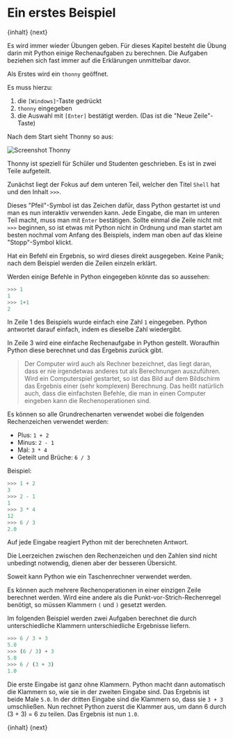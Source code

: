 # Ein erstes Beispiel

{inhalt} {next}

Es wird immer wieder Übungen geben. Für dieses Kapitel besteht die Übung darin mit Python einige Rechenaufgaben zu berechnen. Die Aufgaben beziehen sich fast immer auf die Erklärungen unmittelbar davor.

Als Erstes wird ein `thonny` geöffnet.

Es muss hierzu:

  1. die `[Windows]`-Taste gedrückt
  2. `thonny` eingegeben
  3. die Auswahl mit `[Enter]` bestätigt werden. (Das ist die "Neue Zeile"-Taste)

Nach dem Start sieht Thonny so aus:

![Screenshot Thonny](./img/ThonnyLeer.png)

Thonny ist speziell für Schüler und Studenten geschrieben. Es ist in zwei Teile aufgeteilt.

Zunächst liegt der Fokus auf dem unteren Teil, welcher den Titel `Shell` hat und den Inhalt `>>>`.

Dieses "Pfeil"-Symbol ist das Zeichen dafür, dass Python gestartet ist und man es nun interaktiv verwenden kann.
Jede Eingabe, die man im unteren Teil macht, muss man mit `Enter` bestätigen.
Sollte einmal die Zeile nicht mit `>>>` beginnen, so ist etwas mit Python nicht in Ordnung und man startet am besten nochmal vom Anfang des Beispiels, indem man oben auf das kleine "Stopp"-Symbol klickt.

Hat ein Befehl ein Ergebnis, so wird dieses direkt ausgegeben.
Keine Panik; nach dem Beispiel werden die Zeilen einzeln erklärt.

Werden einige Befehle in Python eingegeben könnte das so aussehen:
```python
>>> 1
1
>>> 1+1
2
```

In Zeile 1 des Beispiels wurde einfach eine Zahl `1` eingegeben.
Python antwortet darauf einfach, indem es dieselbe Zahl wiedergibt.

In Zeile 3 wird eine einfache Rechenaufgabe in Python gestellt.
Woraufhin Python diese berechnet und das Ergebnis zurück gibt.

> Der Computer wird auch als Rechner bezeichnet, das liegt daran, dass er nie irgendetwas anderes tut als Berechnungen auszuführen. Wird ein Computerspiel gestartet, so ist das Bild auf dem Bildschirm das Ergebnis einer (sehr komplexen) Berechnung. Das heißt natürlich auch, dass die einfachsten Befehle, die man in einen Computer eingeben kann die Rechenoperationen sind.

Es können so alle Grundrechenarten verwendet wobei die folgenden Rechenzeichen verwendet werden:
  * Plus: `1 + 2`
  * Minus: `2 - 1`
  * Mal: `3 * 4`
  * Geteilt und Brüche: `6 / 3`

Beispiel:
```python
>>> 1 + 2
3
>>> 2 - 1
1
>>> 3 * 4
12
>>> 6 / 3
2.0
```

Auf jede Eingabe reagiert Python mit der berechneten Antwort.

Die Leerzeichen zwischen den Rechenzeichen und den Zahlen sind nicht unbedingt notwendig, dienen aber der besseren Übersicht.

Soweit kann Python wie ein Taschenrechner verwendet werden.

Es können auch mehrere Rechenoperationen in einer einzigen Zeile berechnet werden.
Wird eine andere als die Punkt-vor-Strich-Rechenregel benötigt, so müssen Klammern `(` und `)` gesetzt werden.

Im folgenden Beispiel werden zwei Aufgaben berechnet die durch unterschiedliche Klammern unterschiedliche Ergebnisse liefern.

```python
>>> 6 / 3 + 3
5.0
>>> (6 / 3) + 3
5.0
>>> 6 / (3 + 3)
1.0
```

Die erste Eingabe ist ganz ohne Klammern.
Python macht dann automatisch die Klammern so, wie sie in der zweiten Eingabe sind.
Das Ergebnis ist beide Male `5.0`.
In der dritten Eingabe sind die Klammern so, dass sie `3 + 3` umschließen.
Nun rechnet Python zuerst die Klammer aus, um dann 6 durch (3 + 3) = 6 zu teilen.
Das Ergebnis ist nun `1.0`.


{inhalt} {next}
